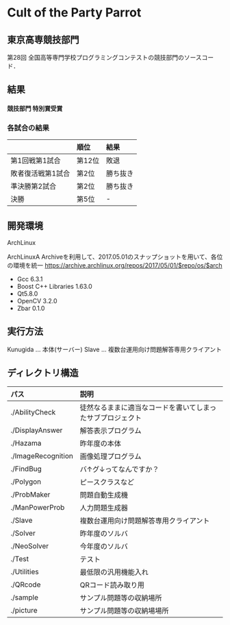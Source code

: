 Cult of the Party Parrot
===
## 東京高専競技部門
第28回 全国高等専門学校プログラミングコンテストの競技部門のソースコード．

## 結果
#### 競技部門 特別賞受賞
### 各試合の結果
|　 | 順位 | 結果 |
|:---|:---|:---|
|第1回戦第1試合 | 第12位 | 敗退 |
|敗者復活戦第1試合 | 第2位 | 勝ち抜き |
|準決勝第2試合 | 第2位 | 勝ち抜き |
|決勝 | 第5位 | - |

## 開発環境
ArchLinux

ArchLinuxA Archiveを利用して、2017.05.01のスナップショットを用いて、各位の環境を統一
https://archive.archlinux.org/repos/2017/05/01/$repo/os/$arch

- Gcc 6.3.1
- Boost C++ Libraries 1.63.0
- Qt5.8.0
- OpenCV 3.2.0
- Zbar 0.1.0

## 実行方法

Kunugida ... 本体(サーバー)
Slave ... 複数台運用向け問題解答専用クライアント

## ディレクトリ構造

| パス              | 説明 |
|:------------------|:-----|
| ./AbilityCheck | 徒然なるままに適当なコードを書いてしまったサブプロジェクト |
| ./DisplayAnswer | 解答表示プログラム |
| ./Hazama | 昨年度の本体 |
| ./ImageRecognition | 画像処理プログラム |
| ./FindBug | バ↑グ↓ってなんですか？ |
| ./Polygon | ピースクラスなど |
| ./ProbMaker | 問題自動生成機 |
| ./ManPowerProb | 人力問題生成器 |
| ./Slave | 複数台運用向け問題解答専用クライアント |
| ./Solver | 昨年度のソルバ |
| ./NeoSolver | 今年度のソルバ |
| ./Test | テスト |
| ./Utilities | 最低限の汎用機能入れ |
| ./QRcode | QRコード読み取り用 |
| ./sample | サンプル問題等の収納場所 |
| ./picture | サンプル問題等の収納場場所 |
